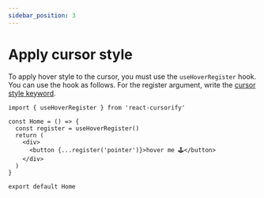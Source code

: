 ```yaml
---
sidebar_position: 3
---
```


# Apply cursor style

To apply hover style to the cursor, you must use the `useHoverRegister` hook. You can use the hook as follows. For the register argument, write the [cursor style keyword](https://developer.mozilla.org/en-US/docs/Web/CSS/cursor#values).

```tsx
import { useHoverRegister } from 'react-cursorify'

const Home = () => {
  const register = useHoverRegister()
  return (
    <div>
      <button {...register('pointer')}>hover me 🕹️</button>
    </div>
  )
}

export default Home
```
